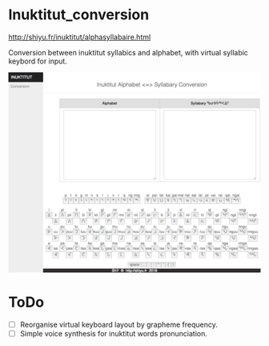 # Inuktitut_conversion
http://shiyu.fr/inuktitut/alphasyllabaire.html

Conversion between inuktitut syllabics and alphabet, with virtual syllabic keybord for input.

![alt text](https://github.com/shi4yu2/Inuktitut_conversion/raw/master/Interface.png "Interface")


# ToDo
- [ ] Reorganise virtual keyboard layout by grapheme frequency.
- [ ] Simple voice synthesis for inuktitut words pronunciation.

